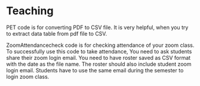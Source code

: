 # Teaching

PET code is for converting PDF to CSV file. It is very helpful, when you try to extract data table from pdf file to CSV.

ZoomAttendancecheck code is for checking attendance of your zoom class. 
To successfully use this code to take attendance,
You need to ask students share their zoom login email.
You need to have roster saved as CSV format with the date as the file name. The roster should also include student zoom login email.
Students have to use the same email during the semester to login zoom class.

